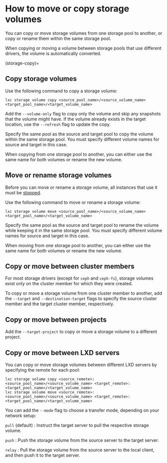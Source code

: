 # How to move or copy storage volumes

You can copy or move storage volumes from one storage pool to another, or copy or rename them within the same storage pool.

When copying or moving a volume between storage pools that use different drivers, the volume is automatically converted.

(storage-copy)=
## Copy storage volumes

Use the following command to copy a storage volume:

    lxc storage volume copy <source_pool_name>/<source_volume_name> <target_pool_name>/<target_volume_name>

Add the `--volume-only` flag to copy only the volume and skip any snapshots that the volume might have.
If the volume already exists in the target location, use the `--refresh` flag to update the copy.

Specify the same pool as the source and target pool to copy the volume within the same storage pool.
You must specify different volume names for source and target in this case.

When copying from one storage pool to another, you can either use the same name for both volumes or rename the new volume.

## Move or rename storage volumes

Before you can move or rename a storage volume, all instances that use it must be [stopped](https://linuxcontainers.org/lxd/getting-started-cli/#start-and-stop-an-instance).

Use the following command to move or rename a storage volume:

    lxc storage volume move <source_pool_name>/<source_volume_name> <target_pool_name>/<target_volume_name>

Specify the same pool as the source and target pool to rename the volume while keeping it in the same storage pool.
You must specify different volume names for source and target in this case.

When moving from one storage pool to another, you can either use the same name for both volumes or rename the new volume.

## Copy or move between cluster members

For most storage drivers (except for `ceph` and `ceph-fs`), storage volumes exist only on the cluster member for which they were created.

To copy or move a storage volume from one cluster member to another, add the `--target` and `--destination-target` flags to specify the source cluster member and the target cluster member, respectively.

## Copy or move between projects

Add the `--target-project` to copy or move a storage volume to a different project.

## Copy or move between LXD servers

You can copy or move storage volumes between different LXD servers by specifying the remote for each pool:

    lxc storage volume copy <source_remote>:<source_pool_name>/<source_volume_name> <target_remote>:<target_pool_name>/<target_volume_name>
    lxc storage volume move <source_remote>:<source_pool_name>/<source_volume_name> <target_remote>:<target_pool_name>/<target_volume_name>

You can add the `--mode` flag to choose a transfer mode, depending on your network setup:

`pull` (default)
: Instruct the target server to pull the respective storage volume.

`push`
: Push the storage volume from the source server to the target server.

`relay`
: Pull the storage volume from the source server to the local client, and then push it to the target server.
